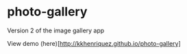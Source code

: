 # photo-gallery
Version 2 of the image gallery app

View demo (here)[http://kkhenriquez.github.io/photo-gallery]
